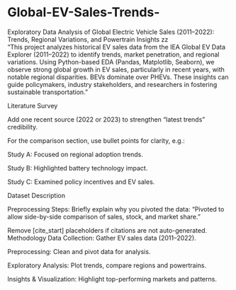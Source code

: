# Global-EV-Sales-Trends-
Exploratory Data Analysis of Global Electric Vehicle Sales (2011–2022): Trends, Regional Variations, and Powertrain Insights                               zz  
“This project analyzes historical EV sales data from the IEA Global EV Data Explorer (2011–2022) to identify trends, market penetration, and regional variations. Using Python-based EDA (Pandas, Matplotlib, Seaborn), we observe strong global growth in EV sales, particularly in recent years, with notable regional disparities. BEVs dominate over PHEVs. These insights can guide policymakers, industry stakeholders, and researchers in fostering sustainable transportation.”

Literature Survey

Add one recent source (2022 or 2023) to strengthen “latest trends” credibility.

For the comparison section, use bullet points for clarity, e.g.:

Study A: Focused on regional adoption trends.

Study B: Highlighted battery technology impact.

Study C: Examined policy incentives and EV sales.

Dataset Description

Preprocessing Steps: Briefly explain why you pivoted the data:
“Pivoted to allow side-by-side comparison of sales, stock, and market share.”

Remove [cite_start] placeholders if citations are not auto-generated.
Methodology
Data Collection: Gather EV sales data (2011–2022).

Preprocessing: Clean and pivot data for analysis.

Exploratory Analysis: Plot trends, compare regions and powertrains.

Insights & Visualization: Highlight top-performing markets and patterns.

